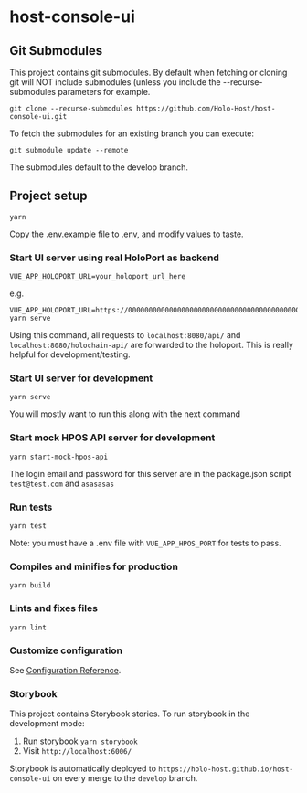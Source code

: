 # host-console-ui

## Git Submodules
This project contains git submodules. By default when fetching or cloning git will NOT include submodules (unless you include the --recurse-submodules parameters for example.

```
git clone --recurse-submodules https://github.com/Holo-Host/host-console-ui.git
```

To fetch the submodules for an existing branch you can execute:

```
git submodule update --remote
```

The submodules default to the develop branch.

## Project setup
```
yarn
```

Copy the .env.example file to .env, and modify values to taste.

### Start UI server using real HoloPort as backend
```
VUE_APP_HOLOPORT_URL=your_holoport_url_here
```

e.g.

```
VUE_APP_HOLOPORT_URL=https://00000000000000000000000000000000000000000000000000.holohost.dev yarn serve
```

Using this command, all requests to `localhost:8080/api/` and `localhost:8080/holochain-api/` are forwarded to the holoport. This is really helpful for development/testing.

### Start UI server for development
```
yarn serve
```

You will mostly want to run this along with the next command

### Start mock HPOS API server for development
```
yarn start-mock-hpos-api
```

The login email and password for this server are in the package.json script
`test@test.com`
and
`asasasas`

### Run tests
```
yarn test
```

Note: you must have a .env file with `VUE_APP_HPOS_PORT` for tests to pass.

### Compiles and minifies for production
```
yarn build
```

### Lints and fixes files
```
yarn lint
```

### Customize configuration
See [Configuration Reference](https://cli.vuejs.org/config/).

### Storybook

This project contains Storybook stories. To run storybook in the development mode:

1. Run storybook `yarn storybook`
2. Visit `http://localhost:6006/`

Storybook is automatically deployed to `https://holo-host.github.io/host-console-ui` on every merge to the
`develop` branch.
